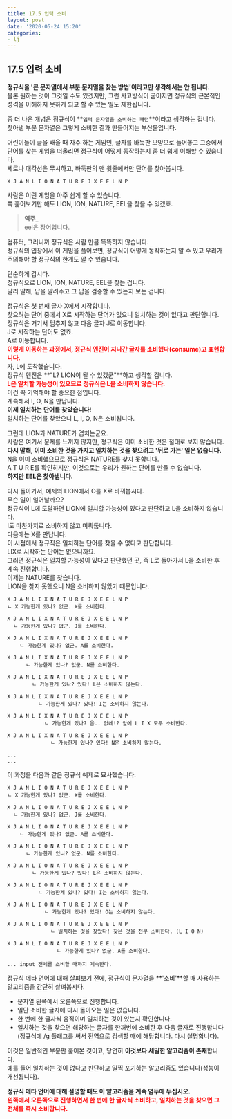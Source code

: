 ```yaml
---
title: 17.5 입력 소비
layout: post
date: '2020-05-24 15:20'
categories:
- lj
---
```


## 17.5 입력 소비

**정규식을 '큰 문자열에서 부분 문자열을 찾는 방법'이라고만 생각해서는 안 됩니다.**  
물론 원하는 것이 그것일 수도 있겠지만, 그런 사고방식이 굳어지면 정규식의 근본적인 성격을 이해하지 
못하게 되고 할 수 있는 일도 제한됩니다.

좀 더 나은 개념은 정규식이 **`입력 문자열을 소비하는 패턴`**이라고 생각하는 겁니다.  
찾아낸 부분 문자열은 그렇게 소비한 결과 만들어지는 부산물입니다.

어린이들이 글을 배울 때 자주 하는 게임인, 글자를 바둑판 모양으로 늘어놓고 그중에서 단어를 찾는 
게임을 떠올리면 정규식이 어떻게 동작하는지 좀 더 쉽게 이해할 수 있습니다.  
세로나 대각선은 무시하고, 바둑판의 맨 윗줄에서만 단어를 찾아봅시다.

```text
X J A N L I O N A T U R E J X E E L N P
```

사람은 이런 게임을 아주 쉽게 할 수 있습니다.  
쓱 훑어보기만 해도 LION, ION, NATURE, EEL을 찾을 수 있겠죠.

>**역주_**  
>eel은 장어입니다.

컴퓨터, 그러니까 정규식은 사람 만큼 똑똑하지 않습니다.  
정규식의 입장에서 이 게임을 풀어보면, 정규식이 어떻게 동작하는지 알 수 있고 우리가 주의해야 할
정규식의 한계도 알 수 있습니다.

단순하게 갑시다.  
정규식으로 LION, ION, NATURE, EEL을 찾는 겁니다.  
달리 말해, 답을 알려주고 그 답을 검증할 수 있는지 보는 겁니다.

정규식은 첫 번째 글자 X에서 시작합니다.  
찾으려는 단어 중에서 X로 시작하는 단어가 없으니 일치하는 것이 없다고 판단합니다.  
정규식은 거기서 멈추지 않고 다음 글자 J로 이동합니다.  
J로 시작하는 단어도 없죠.  
A로 이동합니다.  
**<span style="color:red">이렇게 이동하는 과정에서, 정규식 엔진이 지나간 글자를 소비했다(consume)고 표현합니다.</span>**  
자, L에 도착했습니다.  
정규식 엔진은 **"L? LION이 될 수 있겠군"**하고 생각할 겁니다.  
**<span style="color:red">L은 일치할 가능성이 있으므로 정규식은 L을 소비하지 않습니다.</span>**  
이건 꼭 기억해야 할 중요한 점입니다.  
계속해서 I, O, N을 만납니다.  
**이제 일치하는 단어를 찾았습니다!**  
일치하는 단어를 찾았으니 L, I, O, N은 소비됩니다.

그런데 LION과 NATURE가 겹치는군요.  
사람은 여기서 문제를 느끼지 않지만, 정규식은 이미 소비한 것은 절대로 보지 않습니다.  
**다시 말해, 이미 소비한 것을 가지고 일치하는 것을 찾으려고 '뒤로 가는' 일은 없습니다.**  
N을 이미 소비했으므로 정규식은 NATURE를 찾지 못합니다.  
A T U R E를 확인히지만, 이것으로는 우리가 원하는 단어를 만들 수 없습니다.  
**하지만 EEL은 찾아냅니다.**

다시 돌아가서, 예제의 LION에서 O를 X로 바꿔봅시다.  
무슨 일이 일어날까요?  
정규식이 L에 도달하면 LION에 일치할 가능성이 있다고 판단하고 L을 소비하지 않습니다.  
I도 마찬가지로 소비하지 않고 미뤄둡니다.  
다음에는 X를 만납니다.  
이 시점에서 정규직은 일치하는 단어를 찾을 수 없다고 판단합니다.  
LIX로 시작하는 단어는 없으니까요.  
그러면 정규식은 일치할 가능성이 있다고 판단했던 곳, 즉 L로 돌아가서 L을 소비한 후 계속 진행합니다.  
이제는 NATURE를 찾습니다.  
LION을 찾지 못했으니 N을 소비하지 않았기 때문입니다.

```text
X J A N L I X N A T U R E J X E E L N P
ㄴ X 가능한게 있나? 없군. X를 소비한다.

X J A N L I X N A T U R E J X E E L N P
  ㄴ 가능한게 있나? 없군. J를 소비한다.

X J A N L I X N A T U R E J X E E L N P
    ㄴ 가능한게 있나? 없군. A를 소비한다.

X J A N L I X N A T U R E J X E E L N P
      ㄴ 가능한게 있나? 없군. N를 소비한다.

X J A N L I X N A T U R E J X E E L N P
        ㄴ 가능한게 있나? 있다! L은 소비하지 않는다.

X J A N L I X N A T U R E J X E E L N P
          ㄴ 가능한게 있나? 있다! I는 소비하지 않는다.

X J A N L I X N A T U R E J X E E L N P
            ㄴ 가능한게 있나? 음.. 없네!? 앞에 L I X 모두 소비한다.

X J A N L I X N A T U R E J X E E L N P
              ㄴ 가능한게 있나? 있다! N은 소비하지 않는다.

...
...
```

이 과정을 다음과 같은 정규식 예제로 묘사했습니다.

```text
X J A N L I O N A T U R E J X E E L N P
ㄴ X 가능한게 있나? 없군. X를 소비한다.

X J A N L I O N A T U R E J X E E L N P
  ㄴ 가능한게 있나? 없군. J를 소비한다.

X J A N L I O N A T U R E J X E E L N P
    ㄴ 가능한게 있나? 없군. A를 소비한다.

X J A N L I O N A T U R E J X E E L N P
      ㄴ 가능한게 있나? 없군. N를 소비한다.

X J A N L I O N A T U R E J X E E L N P
        ㄴ 가능한게 있나? 있다! L은 소비하지 않는다.

X J A N L I O N A T U R E J X E E L N P
          ㄴ 가능한게 있나? 있다! I는 소비하지 않는다.

X J A N L I O N A T U R E J X E E L N P
            ㄴ 가능한게 있나? 있다! O는 소비하지 않는다.

X J A N L I O N A T U R E J X E E L N P
              ㄴ 일치하는 것을 찾았다! 찾은 것을 전부 소비한다. (L I O N)

X J A N L I O N A T U R E J X E E L N P
                ㄴ 가능한게 있나? 없군. A를 소비한다.

... input 전체를 소비할 때까지 계속한다.
```

정규식 메타 언어에 대해 살펴보기 전에, 정규식이 문자열을 **'소비'**할 때 사용하는 알고리즘을
간단히 살펴봅시다.

* 문자열 왼쪽에서 오른쪽으로 진행합니다.
* 일단 소비한 글자에 다시 돌아오는 일은 없습니다. 
* 한 번에 한 글자씩 움직이며 일치하는 것이 있는지 확인합니다.
* 일치하는 것을 찾으면 해당하는 글자를 한꺼번에 소비한 후 다음 글자로 진행합니다(정규식에 /g 플래그를 써서 전역으로 검색할 때에 해당합니다. 다시 설명합니다).

이것은 일반적인 부분만 훑어본 것이고, 당연히 **이것보다 세밀한 알고리즘이 존재**합니다.  
예를 들어 일치하는 것이 없다고 판단하고 일찍 포기하는 알고리즘도 있습니다(성능이 개선됩니다).  

**정규식 메타 언어에 대해 설명할 때도 이 알고리즘을 계속 염두에 두십시오.**  
**<span style="color:red">왼쪽에서 오른쪽으로 진행하면서 한 번에 한 글자씩 소비하고, 일치하는 것을 찾으면 그 전체를 즉시 소비합니다.</span>**